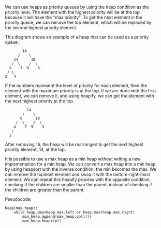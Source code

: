 We can use heaps as priority queues by using the heap condition as the priority level. The element with the highest priority will be at the top because it will have the "max priority". To get the next element in the priority queue, we can remove the top element, which will be replaced by the second highest priority element. 

This diagram shows an example of a heap that can be used as a priority queue:
```
        16
      /    \
    14      10
   /  \    /  \
  8    7  9    3 
 / \  
2   4
```
If the numbers represent the level of priority for each element, then the element with the maximum priority is at the top. If we are done with the first element, we can remove it, and using heapify, we can get the element with the next highest priority at the top.
```
          14
        /    \
       8      10
     /  \    /  \
    4    7  9    3 
   /
  2 
```

After removing 16, the heap will be rearranged to get the next highest priority element, 14, at the top.


It is possible to use a max heap as a min heap without writing a new implementation for a min heap. We can convert a max heap into a min heap by using heapsort with the inverse condition, the min becomes the max. We can remove the topmost element and swap it with the bottom-right-most element. We can repeat this heapify process with the opposite condition, checking if the children are smaller than the parent, instead of checking if the children are greater than the parent. 

Pseudocode:
```
Heap(max_heap):
 	while heap.max>heap.max.left or heap.max>heap.max.right:
		min_heap.append(max_heap.poll())
		max_heap.heapify()
 ```
